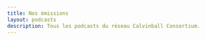 ```yaml
---
title: Nos émissions
layout: podcasts
description: Tous les podcasts du réseau Calvinball Consortium.
---
```

